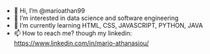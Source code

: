 - 👋 Hi, I’m @marioathan99
- 👀 I’m interested in data science and software engineering
- 🌱 I’m currently learning HTML, CSS, JAVASCRIPT, PYTHON, JAVA
- 📫 How to reach me? though my linkedin: https://www.linkedin.com/in/mario-athanasiou/ 

<!---
marioathan99/marioathan99 is a ✨ special ✨ repository because its `README.md` (this file) appears on your GitHub profile.
You can click the Preview link to take a look at your changes.
--->

